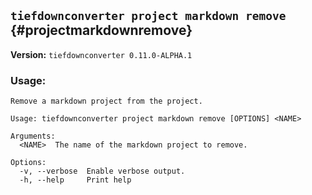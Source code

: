 ## `tiefdownconverter project markdown remove` {#projectmarkdownremove}

**Version:** `tiefdownconverter 0.11.0-ALPHA.1`

### Usage:
```
Remove a markdown project from the project.

Usage: tiefdownconverter project markdown remove [OPTIONS] <NAME>

Arguments:
  <NAME>  The name of the markdown project to remove.

Options:
  -v, --verbose  Enable verbose output.
  -h, --help     Print help
```

